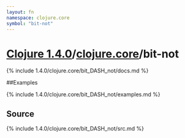 ```yaml
---
layout: fn
namespace: clojure.core
symbol: "bit-not"
---
```


# [Clojure 1.4.0](../../)/[clojure.core](../)/bit-not

{% include 1.4.0/clojure.core/bit_DASH_not/docs.md %}

##Examples

{% include 1.4.0/clojure.core/bit_DASH_not/examples.md %}
## Source
{% include 1.4.0/clojure.core/bit_DASH_not/src.md %}

